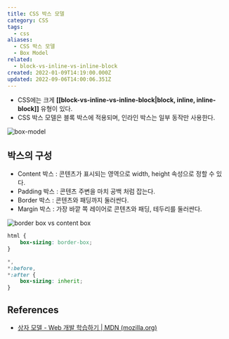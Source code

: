 ```yaml
---
title: CSS 박스 모델
category: CSS
tags:
  - css
aliases:
  - CSS 박스 모델
  - Box Model
related:
  - block-vs-inline-vs-inline-block
created: 2022-01-09T14:19:00.000Z
updated: 2022-09-06T14:00:06.351Z
---
```


<Metadata />

- CSS에는 크게 **[[block-vs-inline-vs-inline-block|block, inline, inline-block]]** 유형이 있다.
- CSS 박스 모델은 블록 박스에 적용되며, 인라인 박스는 일부 동작만 사용한다.

![box-model](https://mdn.mozillademos.org/files/16558/box-model.png)

## 박스의 구성

- Content 박스 : 콘텐츠가 표시되는 영역으로 width, height 속성으로 정할 수 있다.
- Padding 박스 : 콘텐츠 주변을 마치 공백 처럼 잡는다.
- Border 박스 : 콘텐츠와 패딩까지 둘러싼다.
- Margin 박스 : 가장 바깥 쪽 레이어로 콘텐츠와 패딩, 테두리를 둘러싼다.

![border box vs content box](https://poiemaweb.com/img/box-sizing.png)

```css
html {
	box-sizing: border-box;
}

*,
*:before,
*:after {
	box-sizing: inherit;
}
```

## References

- [상자 모델 - Web 개발 학습하기 | MDN (mozilla.org)](https://developer.mozilla.org/ko/docs/Learn/CSS/Building_blocks/The_box_model)
